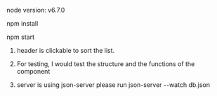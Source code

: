 node version: v6.7.0

npm install

npm start

1. header is clickable to sort the list.

2. For testing, I would test the structure and the functions of the component

3. server is using json-server please run json-server --watch db.json
